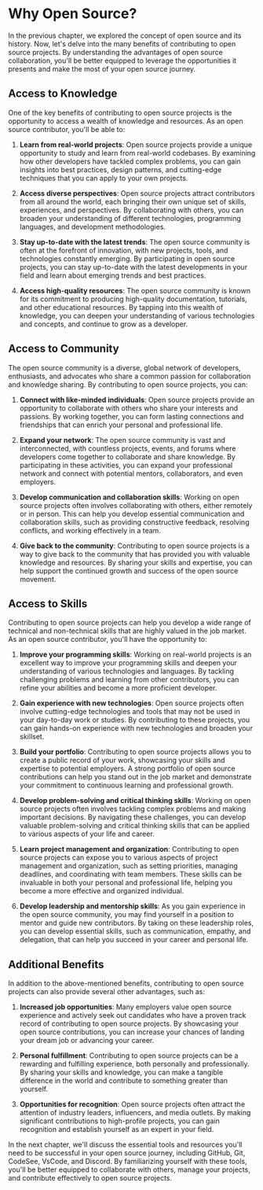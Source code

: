 # Why Open Source?

In the previous chapter, we explored the concept of open source and its history. Now, let's delve into the many benefits of contributing to open source projects. By understanding the advantages of open source collaboration, you'll be better equipped to leverage the opportunities it presents and make the most of your open source journey.

## Access to Knowledge

One of the key benefits of contributing to open source projects is the opportunity to access a wealth of knowledge and resources. As an open source contributor, you'll be able to:

1. **Learn from real-world projects**: Open source projects provide a unique opportunity to study and learn from real-world codebases. By examining how other developers have tackled complex problems, you can gain insights into best practices, design patterns, and cutting-edge techniques that you can apply to your own projects.

2. **Access diverse perspectives**: Open source projects attract contributors from all around the world, each bringing their own unique set of skills, experiences, and perspectives. By collaborating with others, you can broaden your understanding of different technologies, programming languages, and development methodologies.

3. **Stay up-to-date with the latest trends**: The open source community is often at the forefront of innovation, with new projects, tools, and technologies constantly emerging. By participating in open source projects, you can stay up-to-date with the latest developments in your field and learn about emerging trends and best practices.

4. **Access high-quality resources**: The open source community is known for its commitment to producing high-quality documentation, tutorials, and other educational resources. By tapping into this wealth of knowledge, you can deepen your understanding of various technologies and concepts, and continue to grow as a developer.

## Access to Community

The open source community is a diverse, global network of developers, enthusiasts, and advocates who share a common passion for collaboration and knowledge sharing. By contributing to open source projects, you can:

1. **Connect with like-minded individuals**: Open source projects provide an opportunity to collaborate with others who share your interests and passions. By working together, you can form lasting connections and friendships that can enrich your personal and professional life.

2. **Expand your network**: The open source community is vast and interconnected, with countless projects, events, and forums where developers come together to collaborate and share knowledge. By participating in these activities, you can expand your professional network and connect with potential mentors, collaborators, and even employers.

3. **Develop communication and collaboration skills**: Working on open source projects often involves collaborating with others, either remotely or in person. This can help you develop essential communication and collaboration skills, such as providing constructive feedback, resolving conflicts, and working effectively in a team.

4. **Give back to the community**: Contributing to open source projects is a way to give back to the community that has provided you with valuable knowledge and resources. By sharing your skills and expertise, you can help support the continued growth and success of the open source movement.

## Access to Skills

Contributing to open source projects can help you develop a wide range of technical and non-technical skills that are highly valued in the job market. As an open source contributor, you'll have the opportunity to:

1. **Improve your programming skills**: Working on real-world projects is an excellent way to improve your programming skills and deepen your understanding of various technologies and languages. By tackling challenging problems and learning from other contributors, you can refine your abilities and become a more proficient developer.

2. **Gain experience with new technologies**: Open source projects often involve cutting-edge technologies and tools that may not be used in your day-to-day work or studies. By contributing to these projects, you can gain hands-on experience with new technologies and broaden your skillset.

3. **Build your portfolio**: Contributing to open source projects allows you to create a public record of your work, showcasing your skills and expertise to potential employers. A strong portfolio of open source contributions can help you stand out in the job market and demonstrate your commitment to continuous learning and professional growth.

4. **Develop problem-solving and critical thinking skills**: Working on open source projects often involves tackling complex problems and making important decisions. By navigating these challenges, you can develop valuable problem-solving and critical thinking skills that can be applied to various aspects of your life and career.

5. **Learn project management and organization**: Contributing to open source projects can expose you to various aspects of project management and organization, such as setting priorities, managing deadlines, and coordinating with team members. These skills can be invaluable in both your personal and professional life, helping you become a more effective and organized individual.

6. **Develop leadership and mentorship skills**: As you gain experience in the open source community, you may find yourself in a position to mentor and guide new contributors. By taking on these leadership roles, you can develop essential skills, such as communication, empathy, and delegation, that can help you succeed in your career and personal life.

## Additional Benefits

In addition to the above-mentioned benefits, contributing to open source projects can also provide several other advantages, such as:

1. **Increased job opportunities**: Many employers value open source experience and actively seek out candidates who have a proven track record of contributing to open source projects. By showcasing your open source contributions, you can increase your chances of landing your dream job or advancing your career.

2. **Personal fulfillment**: Contributing to open source projects can be a rewarding and fulfilling experience, both personally and professionally. By sharing your skills and knowledge, you can make a tangible difference in the world and contribute to something greater than yourself.

3. **Opportunities for recognition**: Open source projects often attract the attention of industry leaders, influencers, and media outlets. By making significant contributions to high-profile projects, you can gain recognition and establish yourself as an expert in your field.

In the next chapter, we'll discuss the essential tools and resources you'll need to be successful in your open source journey, including GitHub, Git, CodeSee, VsCode, and Discord. By familiarizing yourself with these tools, you'll be better equipped to collaborate with others, manage your projects, and contribute effectively to open source projects.
